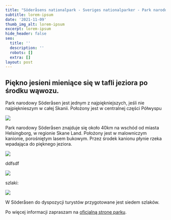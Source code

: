 ```yaml
---
title: "Söderåsens nationalpark - Sveriges nationalparker - Park narodowy w\_Söderåsens"
subtitle: lorem-ipsum
date: '2021-11-09'
thumb_img_alt: lorem-ipsum
excerpt: lorem-ipsum
hide_header: false
seo:
  title: ''
  description: ''
  robots: []
  extra: []
layout: post
---
```

## Piękno jesieni mieniące się w tafli jeziora po środku wąwozu.

Park narodowy Söderåsen jest jednym z najpiękniejszych, jeśli nie najpięknieszym w całej Skanii. Położony jest w centralnej części Półwyspu

![](https://preview--piotr-gorecki-photography-81b7c.stackbit.dev/images/PA310009.jpg)

Park narodowy Söderåsen znajduje się około 40km na wschód od miasta Helsingborg, w regionie Skane Land. Położony jest w malowniczym kanionie, porośniętym lasem bukowym. Przez środek kanionu płynie rzeka wpadająca do pięknego jeziora.

![](/images/Soderasens-map-2-595fe623.png)

ddfsdf

![](/images/Soderasens-map-1-121f38ea.png)



szlaki:

![](/images/Soderasens-map-3.png)

W Söderåsen do dyspozycji turystów przygotowane jest siedem szlaków. 





Po więcej informacji zapraszam na [oficjalną stronę parku](https://www.nationalparksofsweden.se/choose-park---list/soderasen-national-park/visitor-information/getting-here/).
